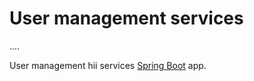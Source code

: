 # User management services
....

User management hii services [Spring Boot](http://projects.spring.io/spring-boot/) app.
